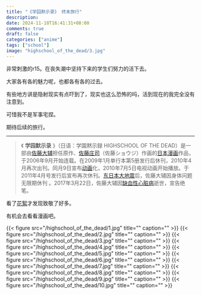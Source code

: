 ```yaml
---
title: "《学园默示录》 终末旅行"
description: 
date: 2024-11-18T16:41:31+08:00
comments: true
draft: false
categories: ["anime"]
tags: ["school"]
image: "highschool_of_the_dead/3.jpg"
---
```

非常刺激的r15。在丧失潮中坚持下来的学生们努力的活下去。

大家各有各的魅力呢，也都各有各的过去。

有些地方讲是隐射现实有点吓到了，现实也这么恐怖的吗，活到现在的我完全没有注意到。

可惜我不是军事宅捏。

期待后续的旅行。

---

> 《 **学园默示录** 》（日语：学園黙示録 HIGHSCHOOL OF THE DEAD）是一部由[佐藤大辅](https://zh.wikipedia.org/wiki/%E4%BD%90%E8%97%A4%E5%A4%A7%E8%BE%85 "佐藤大辅")担任原作、[佐藤庄司](https://zh.wikipedia.org/w/index.php?title=%E4%BD%90%E8%97%A4%E5%BA%84%E5%8F%B8&action=edit&redlink=1)（佐藤ショウジ）作画的[日本漫画](https://zh.wikipedia.org/wiki/%E6%97%A5%E6%9C%AC%E6%BC%AB%E7%95%AB "日本漫画")作品，于2006年9月开始连载。在2009年1月单行本第5册发行后休刊，2010年4月再次出刊。同月9日宣布[动画](https://zh.wikipedia.org/wiki/%E5%8B%95%E7%95%AB "动画")化，2010年7月5日电视动画开始播放。于2011年4月号发行后宣布再次休刊。[东日本大地震](https://zh.wikipedia.org/wiki/%E6%9D%B1%E6%97%A5%E6%9C%AC%E5%A4%A7%E5%9C%B0%E9%9C%87 "东日本大地震")后，佐藤大辅因身体问题无限期休刊 。2017年3月22日，佐藤大辅因[缺血性心脏病](https://zh.wikipedia.org/wiki/%E5%86%A0%E7%8B%80%E5%8B%95%E8%84%88%E7%96%BE%E7%97%85 "冠状动脉疾病")逝世，宣告绝笔。

看了[花絮](https://zh.wikipedia.org/zh-cn/%E5%AD%B8%E5%9C%92%E9%BB%98%E7%A4%BA%E9%8C%84)才发现致敬了好多。

有机会去看看漫画吧。

{{< figure src="/highschool_of_the_dead/1.jpg" title="" caption="" >}}
{{< figure src="/highschool_of_the_dead/2.jpg" title="" caption="" >}}
{{< figure src="/highschool_of_the_dead/3.jpg" title="" caption="" >}}
{{< figure src="/highschool_of_the_dead/4.jpg" title="" caption="" >}}
{{< figure src="/highschool_of_the_dead/5.jpg" title="" caption="" >}}
{{< figure src="/highschool_of_the_dead/6.jpg" title="" caption="" >}}
{{< figure src="/highschool_of_the_dead/7.jpg" title="" caption="" >}}
{{< figure src="/highschool_of_the_dead/8.jpg" title="" caption="" >}}
{{< figure src="/highschool_of_the_dead/9.jpg" title="" caption="" >}}
{{< figure src="/highschool_of_the_dead/10.jpg" title="" caption="" >}}

